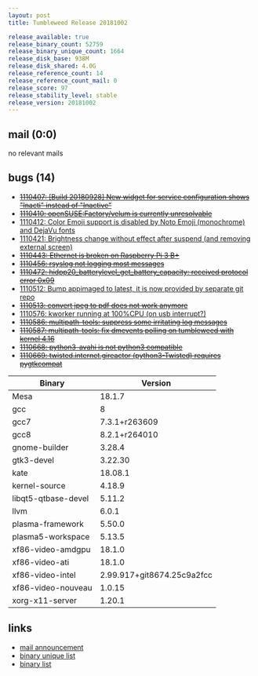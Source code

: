 ```yaml
---
layout: post
title: Tumbleweed Release 20181002

release_available: true
release_binary_count: 52759
release_binary_unique_count: 1664
release_disk_base: 938M
release_disk_shared: 4.0G
release_reference_count: 14
release_reference_count_mail: 0
release_score: 97
release_stability_level: stable
release_version: 20181002
---
```


## mail (0:0)

no relevant mails

## bugs (14)

<!--more-->

- ~~[1110407: \[Build 20180928\] New widget for service configuration shows "Inacti" instead of "Inactive"](https://bugzilla.opensuse.org/show_bug.cgi?id=1110407)~~
- ~~[1110410: openSUSE:Factory/velum is currently unresolvable](https://bugzilla.opensuse.org/show_bug.cgi?id=1110410)~~
- [1110412: Color Emoji support is disabled by Noto Emoji (monochrome) and DejaVu fonts](https://bugzilla.opensuse.org/show_bug.cgi?id=1110412)
- [1110421: Brightness change without effect after suspend (and removing external screen)](https://bugzilla.opensuse.org/show_bug.cgi?id=1110421)
- ~~[1110443: Ethernet is broken on Raspberry Pi 3 B+](https://bugzilla.opensuse.org/show_bug.cgi?id=1110443)~~
- ~~[1110456: rsyslog not logging most messages](https://bugzilla.opensuse.org/show_bug.cgi?id=1110456)~~
- ~~[1110472: hidpp20_batterylevel_get_battery_capacity: received protocol error 0x09](https://bugzilla.opensuse.org/show_bug.cgi?id=1110472)~~
- [1110512: Bump appimaged to latest, it is now provided by separate git repo](https://bugzilla.opensuse.org/show_bug.cgi?id=1110512)
- ~~[1110513: convert jpeg to pdf does not work anymore](https://bugzilla.opensuse.org/show_bug.cgi?id=1110513)~~
- [1110576: kworker running at 100%CPU (on usb interrupt?)](https://bugzilla.opensuse.org/show_bug.cgi?id=1110576)
- ~~[1110586: multipath-tools: suppress some irritating log messages](https://bugzilla.opensuse.org/show_bug.cgi?id=1110586)~~
- ~~[1110587: multipath-tools: fix dmevents polling on tumbleweed with kernel 4.16](https://bugzilla.opensuse.org/show_bug.cgi?id=1110587)~~
- ~~[1110668: python3-avahi is not python3 compatible](https://bugzilla.opensuse.org/show_bug.cgi?id=1110668)~~
- ~~[1110669: twisted.internet.gireactor (python3-Twisted) requires pygtkcompat](https://bugzilla.opensuse.org/show_bug.cgi?id=1110669)~~

Binary | Version
--- | ---
Mesa | 18.1.7
gcc | 8
gcc7 | 7.3.1+r263609
gcc8 | 8.2.1+r264010
gnome-builder | 3.28.4
gtk3-devel | 3.22.30
kate | 18.08.1
kernel-source | 4.18.9
libqt5-qtbase-devel | 5.11.2
llvm | 6.0.1
plasma-framework | 5.50.0
plasma5-workspace | 5.13.5
xf86-video-amdgpu | 18.1.0
xf86-video-ati | 18.1.0
xf86-video-intel | 2.99.917+git8674.25c9a2fcc
xf86-video-nouveau | 1.0.15
xorg-x11-server | 1.20.1

## links

- [mail announcement](https://lists.opensuse.org/opensuse-factory/2018-10/msg00097.html)
- [binary unique list](http://download.tumbleweed.boombatower.com/20181002/rpm.unique.list)
- [binary list](http://download.tumbleweed.boombatower.com/20181002/rpm.list)
